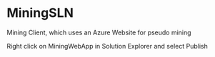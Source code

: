 # MiningSLN
Mining Client, which uses an Azure Website for pseudo mining

Right click on MiningWebApp in Solution Explorer and select Publish
